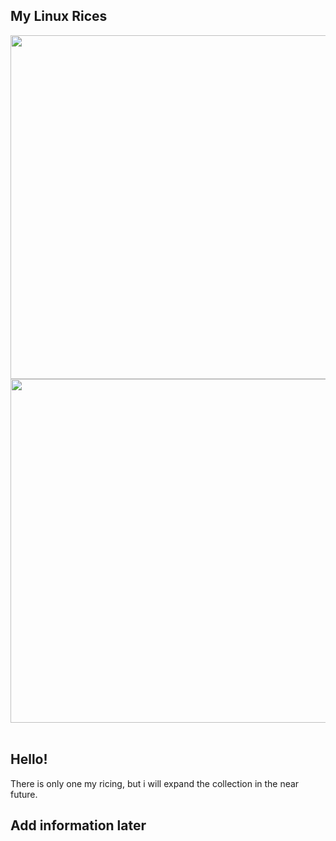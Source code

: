 ## My Linux Rices

<div align="center">
<img src="https://github.com/Creep7er/Linux_dotfiles/blob/main/img/Screen_1.png" width="550">

<img src="https://github.com/Creep7er/Linux_dotfiles/blob/main/img/Screen2.png" width="550">

</div>
<br />

## Hello!
There is only one my ricing, but i will expand the collection in the near future. 

## Add information later
